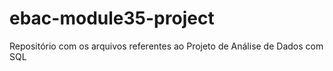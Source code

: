# ebac-module35-project
Repositório com os arquivos referentes ao Projeto de Análise de Dados com SQL
